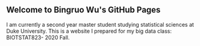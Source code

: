 ## Welcome to Bingruo Wu's GitHub Pages

I am currently a second year master student studying statistical sciences at Duke University. This is a website I prepared for my big data class: BIOTSTAT823- 2020 Fall.
